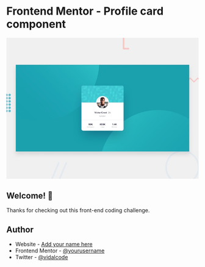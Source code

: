 # Frontend Mentor - Profile card component

![Design preview for the Profile card component coding challenge](./design/desktop-preview.jpg)

## Welcome! 👋

Thanks for checking out this front-end coding challenge.

## Author

- Website - [Add your name here](https://www.your-site.com)
- Frontend Mentor - [@yourusername](https://www.frontendmentor.io/profile/yourusername)
- Twitter - [@vidalcode](https://www.twitter.com/vidalcode)

